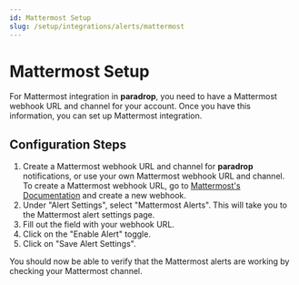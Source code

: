 ```yaml
---
id: Mattermost Setup
slug: /setup/integrations/alerts/mattermost
---
```


# Mattermost Setup

For Mattermost integration in **paradrop**, you need to have a Mattermost webhook URL and channel for your account. Once you have this information, you can set up Mattermost integration.

## Configuration Steps

1. Create a Mattermost webhook URL and channel for **paradrop** notifications, or use your own Mattermost webhook URL and channel. To create a Mattermost webhook URL, go to [Mattermost's Documentation](https://docs.mattermost.com/developer/webhooks-incoming.html) and create a new webhook.
2. Under "Alert Settings", select "Mattermost Alerts". This will take you to the Mattermost alert settings page.
3. Fill out the field with your webhook URL.
4. Click on the "Enable Alert" toggle.
5. Click on "Save Alert Settings".

You should now be able to verify that the Mattermost alerts are working by checking your Mattermost channel.
